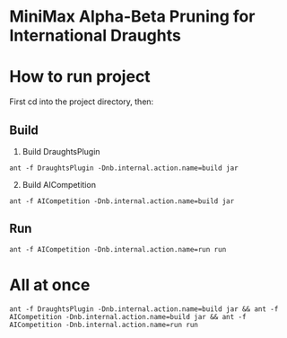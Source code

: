 # MiniMax Alpha-Beta Pruning for International Draughts

# How to run project
First cd into the project directory, then:
## Build
1. Build DraughtsPlugin
```
ant -f DraughtsPlugin -Dnb.internal.action.name=build jar
```
2. Build AICompetition
```
ant -f AICompetition -Dnb.internal.action.name=build jar
```

## Run
```
ant -f AICompetition -Dnb.internal.action.name=run run
```

# All at once
```
ant -f DraughtsPlugin -Dnb.internal.action.name=build jar && ant -f AICompetition -Dnb.internal.action.name=build jar && ant -f AICompetition -Dnb.internal.action.name=run run
```
